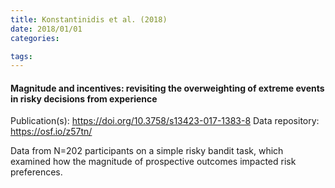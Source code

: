 ```yaml
---
title: Konstantinidis et al. (2018)
date: 2018/01/01
categories:

tags:
---
```


#### Magnitude and incentives: revisiting the overweighting of extreme events in risky decisions from experience

Publication(s): https://doi.org/10.3758/s13423-017-1383-8
Data repository: https://osf.io/z57tn/

Data from N=202 participants on a simple risky bandit task, which examined how the magnitude of prospective outcomes impacted risk preferences.
